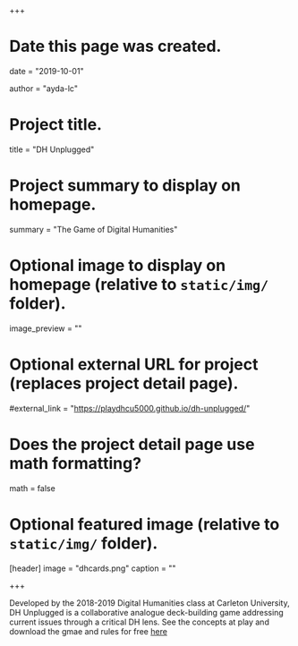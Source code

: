 +++
# Date this page was created.
date = "2019-10-01"

author = "ayda-lc"

# Project title.
title = "DH Unplugged"

# Project summary to display on homepage.
summary = "The Game of Digital Humanities"

# Optional image to display on homepage (relative to `static/img/` folder).
image_preview = ""

# Optional external URL for project (replaces project detail page).
#external_link = "https://playdhcu5000.github.io/dh-unplugged/"

# Does the project detail page use math formatting?
math = false

# Optional featured image (relative to `static/img/` folder).
[header]
image = "dhcards.png"
caption = ""

+++

Developed by the 2018-2019 Digital Humanities class at Carleton University, DH Unplugged is a collaborative analogue deck-building game addressing current issues through a critical DH lens. 
See the concepts at play and download the gmae and rules for free [here](https://playdhcu5000.github.io/dh-unplugged/)
